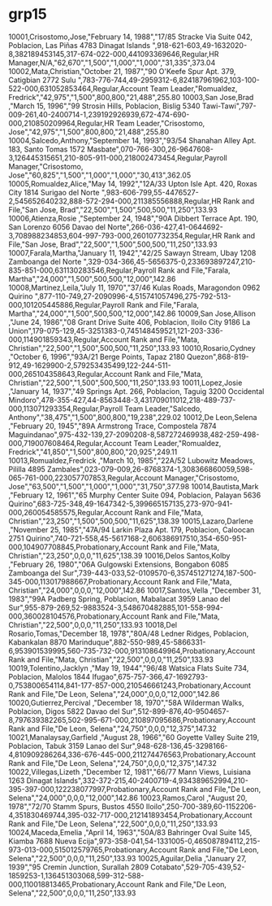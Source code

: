# grp15
10001,Crisostomo,Jose,"February 14, 1988","17/85 Stracke Via Suite 042, Poblacion, Las Piñas 4783 Dinagat Islands ",918-621-603,49-1632020-8,382189453145,317-674-022-000,441093369646,Regular,HR Manager,N/A,"62,670","1,500","1,000","1,000","31,335",373.04
10002,Mata,Christian,"October 21, 1987","90 O'Keefe Spur Apt. 379, Catigbian 2772 Sulu ",783-776-744,49-2959312-6,824187961962,103-100-522-000,631052853464,Regular,Account Team Leader,"Romualdez, Fredrick","42,975","1,500",800,800,"21,488",255.80
10003,San Jose,Brad ,"March 15, 1996","99 Strosin Hills, Poblacion, Bislig 5340 Tawi-Tawi",797-009-261,40-2400714-1,239192926939,672-474-690-000,210850209964,Regular,HR Team Leader,"Crisostomo, Jose","42,975","1,500",800,800,"21,488",255.80
10004,Salcedo,Anthony,"September 14, 1993","93/54 Shanahan Alley Apt. 183, Santo Tomas 1572 Masbate",070-766-300,26-9647608-3,126445315651,210-805-911-000,218002473454,Regular,Payroll Manager,"Crisostomo, Jose","60,825","1,500","1,000","1,000","30,413",362.05
10005,Romualdez,Alice,"May 14, 1992","12A/33 Upton Isle Apt. 420, Roxas City 1814 Surigao del Norte ",983-606-799,55-4476527-2,545652640232,888-572-294-000,211385556888,Regular,HR Rank and File,"San Jose, Brad","22,500","1,500",500,500,"11,250",133.93
10006,Atienza,Rosie ,"September 24, 1948","90A Dibbert Terrace Apt. 190, San Lorenzo 6056 Davao del Norte",266-036-427,41-0644692-3,708988234853,604-997-793-000,260107732354,Regular,HR Rank and File,"San Jose, Brad","22,500","1,500",500,500,"11,250",133.93
10007,Farala,Martha,"January 11, 1942","42/25 Sawayn Stream, Ubay 1208 Zamboanga del Norte ",329-034-366,45-5656375-0,233693897247,210-835-851-000,631130283546,Regular,Payroll Rank and File,"Farala, Martha","24,000","1,500",500,500,"12,000",142.86
10008,Martinez,Leila,"July 11, 1970","37/46 Kulas Roads, Maragondon 0962 Quirino ",877-110-749,27-2090996-4,515741057496,275-792-513-000,101205445886,Regular,Payroll Rank and File,"Farala, Martha","24,000","1,500",500,500,"12,000",142.86
10009,San Jose,Allison ,"June 24, 1986","08 Grant Drive Suite 406, Poblacion, Iloilo City 9186 La Union",179-075-129,45-3251383-0,745148459521,121-203-336-000,114901859343,Regular,Account Rank and File,"Mata, Christian","22,500","1,500",500,500,"11,250",133.93
10010,Rosario,Cydney ,"October 6, 1996","93A/21 Berge Points, Tapaz 2180 Quezon",868-819-912,49-1629900-2,579253435499,122-244-511-000,265104358643,Regular,Account Rank and File,"Mata, Christian","22,500","1,500",500,500,"11,250",133.93
10011,Lopez,Josie ,"January 14, 1937","49 Springs Apt. 266, Poblacion, Taguig 3200 Occidental Mindoro",478-355-427,44-8563448-3,431709011012,218-489-737-000,113071293354,Regular,Payroll Team Leader,"Salcedo, Anthony","38,475","1,500",800,800,"19,238",229.02
10012,De Leon,Selena ,"February 20, 1945","89A Armstrong Trace, Compostela 7874 Maguindanao",975-432-139,27-2090208-8,587272469938,482-259-498-000,719007608464,Regular,Account Team Leader,"Romualdez, Fredrick","41,850","1,500",800,800,"20,925",249.11
10013,Romualdez,Fredrick ,"March 10, 1985","22A/52 Lubowitz Meadows, Pililla 4895 Zambales",023-079-009,26-8768374-1,308366860059,598-065-761-000,223057707853,Regular,Account Manager,"Crisostomo, Jose","63,500","1,500","1,000","1,000","31,750",377.98
10014,Bautista,Mark ,"February 12, 1961","65 Murphy Center Suite 094, Poblacion, Palayan 5636 Quirino",683-725-348,49-1647342-5,399665157135,273-970-941-000,260054585575,Regular,Account Rank and File,"Mata, Christian","23,250","1,500",500,500,"11,625",138.39
10015,Lazaro,Darlene ,"November 25, 1985","47A/94 Larkin Plaza Apt. 179, Poblacion, Caloocan 2751 Quirino",740-721-558,45-5617168-2,606386917510,354-650-951-000,104907708845,Probationary,Account Rank and File,"Mata, Christian","23,250",0,0,0,"11,625",138.39
10016,Delos Santos,Kolby ,"February 26, 1980","06A Gulgowski Extensions, Bongabon 6085 Zamboanga del Sur",739-443-033,52-0109570-6,357451271274,187-500-345-000,113017988667,Probationary,Account Rank and File,"Mata, Christian","24,000",0,0,0,"12,000",142.86
10017,Santos,Vella ,"December 31, 1983","99A Padberg Spring, Poblacion, Mabalacat 3959 Lanao del Sur",955-879-269,52-9883524-3,548670482885,101-558-994-000,360028104576,Probationary,Account Rank and File,"Mata, Christian","22,500",0,0,0,"11,250",133.93
10018,Del Rosario,Tomas,"December 18, 1978","80A/48 Ledner Ridges, Poblacion, Kabankalan 8870 Marinduque",882-550-989,45-5866331-6,953901539995,560-735-732-000,913108649964,Probationary,Account Rank and File,"Mata, Christian","22,500",0,0,0,"11,250",133.93
10019,Tolentino,Jacklyn ,"May 19, 1944","96/48 Watsica Flats Suite 734, Poblacion, Malolos 1844 Ifugao",675-757-366,47-1692793-0,753800654114,841-177-857-000,210546661243,Probationary,Account Rank and File,"De Leon, Selena","24,000",0,0,0,"12,000",142.86
10020,Gutierrez,Percival ,"December 18, 1970","58A Wilderman Walks, Poblacion, Digos 5822 Davao del Sur",512-899-876,40-9504657-8,797639382265,502-995-671-000,210897095686,Probationary,Account Rank and File,"De Leon, Selena","24,750",0,0,0,"12,375",147.32
10021,Manalaysay,Garfield ,"August 28, 1966","60 Goyette Valley Suite 219, Poblacion, Tabuk 3159 Lanao del Sur",948-628-136,45-3298166-4,810909286264,336-676-445-000,211274476563,Probationary,Account Rank and File,"De Leon, Selena","24,750",0,0,0,"12,375",147.32
10022,Villegas,Lizeth ,"December 12, 1981","66/77 Mann Views, Luisiana 1263 Dinagat Islands",332-372-215,40-2400719-4,934389652994,210-395-397-000,122238077997,Probationary,Account Rank and File,"De Leon, Selena","24,000",0,0,0,"12,000",142.86
10023,Ramos,Carol ,"August 20, 1978","72/70 Stamm Spurs, Bustos 4550 Iloilo",250-700-389,60-1152206-4,351830469744,395-032-717-000,212141893454,Probationary,Account Rank and File,"De Leon, Selena","22,500",0,0,0,"11,250",133.93
10024,Maceda,Emelia ,"April 14, 1963","50A/83 Bahringer Oval Suite 145, Kiamba 7688 Nueva Ecija",973-358-041,54-1331005-0,465087894112,215-973-013-000,515012579765,Probationary,Account Rank and File,"De Leon, Selena","22,500",0,0,0,"11,250",133.93
10025,Aguilar,Delia ,"January 27, 1939","95 Cremin Junction, Surallah 2809 Cotabato",529-705-439,52-1859253-1,136451303068,599-312-588-000,110018813465,Probationary,Account Rank and File,"De Leon, Selena","22,500",0,0,0,"11,250",133.93
